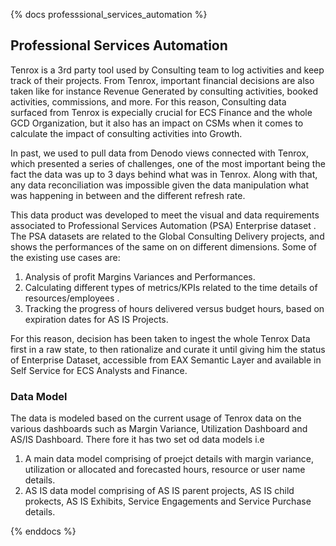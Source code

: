{% docs professsional_services_automation %}

## Professional Services Automation

Tenrox is a 3rd party tool used by Consulting team to log activities and keep track of their projects. From Tenrox, important financial decisions are also taken like for instance Revenue Generated by consulting activities, booked activities, commissions, and more. For this reason, Consulting data surfaced from Tenrox is expecially crucial for ECS Finance and the whole GCD Organization, but it also has an impact on CSMs when it comes to calculate the impact of consulting activities into Growth. 

In past, we used to pull data from Denodo views connected with Tenrox, which presented a series of challenges, one of the most important being the fact the data was up to 3 days behind what was in Tenrox. Along with that, any data reconciliation was impossible given the data manipulation what was happening in between and the different refresh rate. 

This data product was developed to meet the visual and data requirements associated to Professional Services Automation (PSA) Enterprise dataset . The PSA datasets are related to the Global Consulting Delivery projects, and shows the performances of the same on on different dimensions. Some of the existing use cases are:

1. Analysis of profit Margins Variances and Performances.
2. Calculating different types of metrics/KPIs related to the time details of resources/employees .
3. Tracking the progress of hours delivered versus budget hours, based on expiration dates for AS IS Projects.

For this reason, decision has been taken to ingest the whole Tenrox Data first in a raw state, to then rationalize and curate it until giving him the status of Enterprise Dataset, accessible from EAX Semantic Layer and available in Self Service for ECS Analysts and Finance. 

### Data Model

The data is modeled based on the current usage of Tenrox data on the various dashboards such as Margin Variance, Utilization Dashboard and AS/IS Dashboard. There fore it has two set od data models i.e

1. A main data model comprising of proejct details with margin variance, utilization or allocated and forecasted hours, resource or user name details.
2. AS IS data model comprising of AS IS parent projects, AS IS child prokects, AS IS Exhibits, Service Engagements and Service Purchase details.



{% enddocs %}